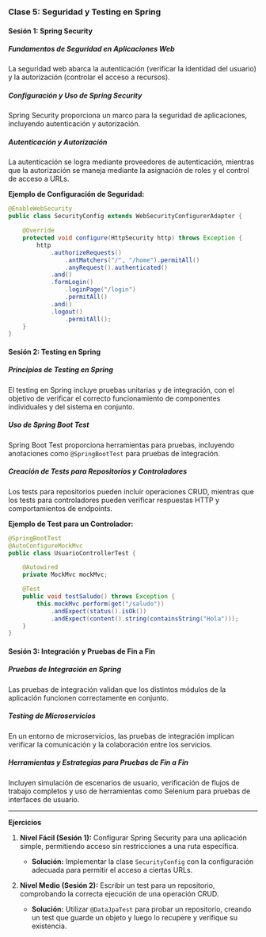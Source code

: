 ### Clase 5: Seguridad y Testing en Spring

#### Sesión 1: Spring Security

##### Fundamentos de Seguridad en Aplicaciones Web
La seguridad web abarca la autenticación (verificar la identidad del usuario) y la autorización (controlar el acceso a recursos).

##### Configuración y Uso de Spring Security
Spring Security proporciona un marco para la seguridad de aplicaciones, incluyendo autenticación y autorización.

##### Autenticación y Autorización
La autenticación se logra mediante proveedores de autenticación, mientras que la autorización se maneja mediante la asignación de roles y el control de acceso a URLs.

**Ejemplo de Configuración de Seguridad:**

```java
@EnableWebSecurity
public class SecurityConfig extends WebSecurityConfigurerAdapter {

    @Override
    protected void configure(HttpSecurity http) throws Exception {
        http
            .authorizeRequests()
                .antMatchers("/", "/home").permitAll()
                .anyRequest().authenticated()
            .and()
            .formLogin()
                .loginPage("/login")
                .permitAll()
            .and()
            .logout()
                .permitAll();
    }
}
```

#### Sesión 2: Testing en Spring

##### Principios de Testing en Spring
El testing en Spring incluye pruebas unitarias y de integración, con el objetivo de verificar el correcto funcionamiento de componentes individuales y del sistema en conjunto.

##### Uso de Spring Boot Test
Spring Boot Test proporciona herramientas para pruebas, incluyendo anotaciones como `@SpringBootTest` para pruebas de integración.

##### Creación de Tests para Repositorios y Controladores
Los tests para repositorios pueden incluir operaciones CRUD, mientras que los tests para controladores pueden verificar respuestas HTTP y comportamientos de endpoints.

**Ejemplo de Test para un Controlador:**

```java
@SpringBootTest
@AutoConfigureMockMvc
public class UsuarioControllerTest {

    @Autowired
    private MockMvc mockMvc;

    @Test
    public void testSaludo() throws Exception {
        this.mockMvc.perform(get("/saludo"))
            .andExpect(status().isOk())
            .andExpect(content().string(containsString("Hola")));
    }
}
```

#### Sesión 3: Integración y Pruebas de Fin a Fin

##### Pruebas de Integración en Spring
Las pruebas de integración validan que los distintos módulos de la aplicación funcionen correctamente en conjunto.

##### Testing de Microservicios
En un entorno de microservicios, las pruebas de integración implican verificar la comunicación y la colaboración entre los servicios.

##### Herramientas y Estrategias para Pruebas de Fin a Fin
Incluyen simulación de escenarios de usuario, verificación de flujos de trabajo completos y uso de herramientas como Selenium para pruebas de interfaces de usuario.

---

**Ejercicios**

1. **Nivel Fácil (Sesión 1):** Configurar Spring Security para una aplicación simple, permitiendo acceso sin restricciones a una ruta específica.
   - **Solución:** Implementar la clase `SecurityConfig` con la configuración adecuada para permitir el acceso a ciertas URLs.

2. **Nivel Medio (Sesión 2):** Escribir un test para un repositorio, comprobando la correcta ejecución de una operación CRUD.
   - **Solución:** Utilizar `@DataJpaTest` para probar un repositorio, creando un test que guarde un objeto y luego lo recupere y verifique su existencia.

